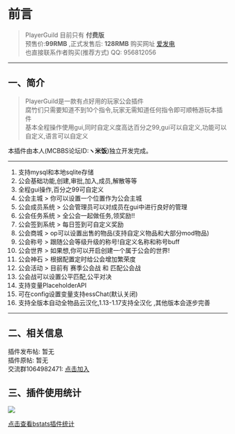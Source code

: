 # 前言
> PlayerGuild 目前只有 **付费版**  
> 预售价:**99RMB** ,正式发售后: **128RMB**  购买网址 [爱发电](https://afdian.net/@PlayerTitle)  
> 也直接联系作者购买(推荐方式) QQ: 956812056
------------
## 一、简介

> PlayerGuild是一款有点好用的玩家公会插件  
腐竹们只需要知道不到10个指令,玩家无需知道任何指令即可顺畅游玩本插件  
基本全程操作使用gui,同时自定义度高达百分之99,gui可以自定义,功能可以自定义,语言可以自定义

本插件由本人(MCBBS论坛ID:**ヽ米饭**)独立开发完成。

------------
1. 支持mysql和本地sqlite存储
2. 公会基础功能,创建,审批,加入,成员,解散等等
3. 全程gui操作,百分之99可自定义
4. 公会主城 > 你可以设置一个位置作为公会主城
5. 公会成员系统 > 公会管理员可以对成员在gui中进行良好的管理
6. 公会任务系统 > 全公会一起做任务,领奖励!!
7. 公会签到系统 > 每日签到可自定义奖励
8. 公会商城 > op可以设置出售的物品(支持自定义物品和大部分mod物品)
9. 公会称号 > 跟随公会等级升级的称号!自定义名称和称号buff
10. 公会世界 > 如果想,你可以开启创建一个属于公会的世界!
11. 公会神石 > 根据配置定时给公会增加繁荣度
12. 公会活动 > 目前有 赛季公会战 和 匹配公会战
13. 公会战可以设置公平匹配,公平对决
14. 支持变量PlaceholderAPI
15. 可在config设置变量支持essChat(默认关闭)
16. 支持全版本自动全物品云汉化,1.13-1.17支持全汉化 ,其他版本会逐步完善
------------

## 二、相关信息
插件发布帖: 暂无     
插件原帖: 暂无  
交流群1064982471: [点击加入](https://jq.qq.com/?_wv=1027&k=5sxTf8u)  

## 三、插件使用统计

![](https://bstats.org/signatures/bukkit/PlayerGuild.svg)

[点击查看bstats插件统计](https://bstats.org/plugin/bukkit/PlayerGuild/12551)